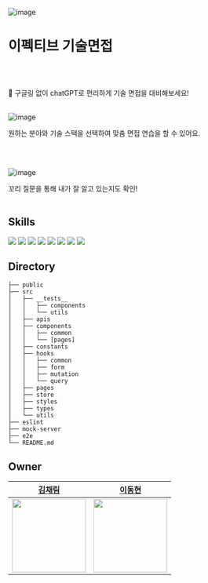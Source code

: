 ![image](https://user-images.githubusercontent.com/89721027/229495887-3784a8f6-b1e4-4b52-8f5c-62dbac9169ea.png)


# 이펙티브 기술면접

</br>
</br>

🔎  구글링 없이 chatGPT로 편리하게 기술 면접을 대비해보세요! 
</br>
</br>

![image](https://user-images.githubusercontent.com/89721027/229496708-5e611f17-76a5-4605-8fdd-8a2cf51d2c78.png)

원하는 분야와 기술 스택을 선택하여 맞춤 면접 연습을 할 수 있어요. 

</br>
</br>

![image](https://user-images.githubusercontent.com/89721027/229496789-ab2cf627-fbb7-4cb4-ba9d-b8b75b6e5005.png)

꼬리 질문을 통해 내가 잘 알고 있는지도 확인! 
</br>
</br>


## Skills
<img src="https://img.shields.io/badge/Next.js-black?style=flat-square&logo=Next.js&logoColor=white"/> <img src="https://img.shields.io/badge/TypeScript-3178C6?style=flat-square&logo=TypeScript&logoColor=white"/> <img src="https://img.shields.io/badge/ReactQuery-FF4154?style=flat-square&logo=ReactQuery&logoColor=white"/> <img src="https://img.shields.io/badge/Recoil-0088CC?style=flat-square&logo=React&logoColor=white"/> <img src="https://img.shields.io/badge/Emotion-C43BAD?style=flat-square&logo=CSS3&logoColor=white"/> <img src="https://img.shields.io/badge/ESLint-4B32C3?style=flat-square&logo=ESLint&logoColor=white"/> <img src="https://img.shields.io/badge/Prettier-F7B93E?style=flat-square&logo=Prettier&logoColor=white"/> <img src="https://img.shields.io/badge/GitHubActions-2088FF?style=flat-square&logo=GitHubActions&logoColor=white"/>




## Directory
```
├── public
├── src
│   ├── __tests__
│   │   ├── components
│   │   └── utils
│   ├── apis
│   ├── components
│   │   ├── common
│   │   └── [pages]
│   ├── constants
│   ├── hooks
│   │   ├── common
│   │   ├── form
│   │   ├── mutation
│   │   └── query
│   ├── pages
│   ├── store
│   ├── styles
│   ├── types
│   └── utils
├── eslint
├── mock-server
├── e2e
└── README.md

```

## Owner

|[김채림](https://github.com/chaaerim)|[이동현](https://github.com/L2HYUNN)|
|:---:|:---:|
|<img src='https://user-images.githubusercontent.com/89721027/229499176-7de6a5fd-1e6c-4c7d-80ea-c6353bd96a99.png' width="150px" height='150px'>|<img src='https://user-images.githubusercontent.com/89721027/229498967-66c872f6-1658-4e3f-9f65-9a8951253730.png' width="150px" height='150x'>|
